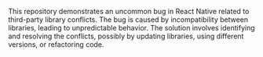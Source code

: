 This repository demonstrates an uncommon bug in React Native related to third-party library conflicts.  The bug is caused by incompatibility between libraries, leading to unpredictable behavior. The solution involves identifying and resolving the conflicts, possibly by updating libraries, using different versions, or refactoring code.